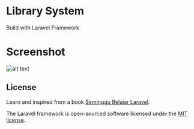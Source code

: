 # Library System

Build with Laravel Framework

# Screenshot
![alt text](https://raw.githubusercontent.com/teofiluscandra/laravel-library-system/master/screenshot/ss_laravel.png)


## License

Learn and inspired from a book
[Seminggu Belajar Laravel](https://leanpub.com/seminggubelajarlaravel).

The Laravel framework is open-sourced software licensed under the [MIT license](http://opensource.org/licenses/MIT).
